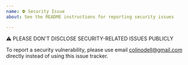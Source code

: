 ```yaml
---
name: ⛔ Security Issue
about: See the README instructions for reporting security issues

---
```


⚠ PLEASE DON'T DISCLOSE SECURITY-RELATED ISSUES PUBLICLY

To report a security vulnerability, please use email colinodell@gmail.com directly instead of using this issue tracker.
